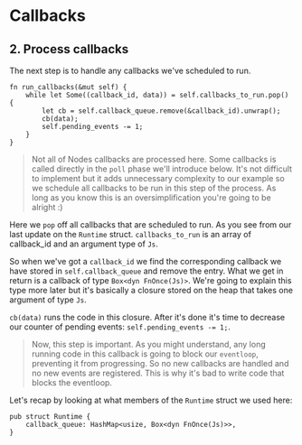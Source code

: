 # Callbacks

## 2. Process callbacks
The next step is to handle any callbacks we've scheduled to run.

```rust, no_run
fn run_callbacks(&mut self) {
    while let Some((callback_id, data)) = self.callbacks_to_run.pop() {
        let cb = self.callback_queue.remove(&callback_id).unwrap();
        cb(data);
        self.pending_events -= 1;
    }
}
```

> Not all of Nodes callbacks are processed here. Some callbacks is called
> directly in the `poll` phase we'll introduce below. It's not difficult to implement
> but it adds unnecessary complexity to our example so we schedule all callbacks to be
> run in this step of the process. As long as you know this is an oversimplification
> you're going to be alright :)

Here we `pop` off all callbacks that are scheduled to run. As you see from our last update on the `Runtime` struct. `callbacks_to_run` is an array of callback_id and an argument type of `Js`.

So when we've got a `callback_id` we find the corresponding callback we have stored in `self.callback_queue` and remove the entry. What we get in return is a callback of type
`Box<dyn FnOnce(Js)>`. We're going to explain this type more later but it's basically a closure stored on the heap that takes one argument of type `Js`.

`cb(data)` runs the code in this closure. After it's done it's time to decrease our counter of pending events: `self.pending_events -= 1;`.

> Now, this step is important. As you might understand, any long running code in this callback is going to block our `eventloop`, preventing it from progressing. So no new callbacks are handled and no new events are registered. This is why it's bad to write code that blocks the eventloop.



Let's recap by looking at what members of the `Runtime` struct we used here:

```rust, no_run
pub struct Runtime {
    callback_queue: HashMap<usize, Box<dyn FnOnce(Js)>>,
}
```
